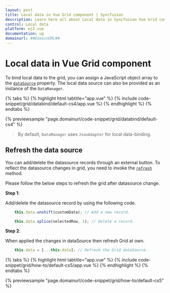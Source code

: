 ```yaml
---
layout: post
title: Local data in Vue Grid component | Syncfusion
description: Learn here all about Local data in Syncfusion Vue Grid component of Syncfusion Essential JS 2 and more.
control: Local data 
platform: ej2-vue
documentation: ug
domainurl: ##DomainURL##
---
```


# Local data in Vue Grid component

To bind local data to the grid, you can assign a JavaScript object array to the
[`dataSource`](https://ej2.syncfusion.com/vue/documentation/api/grid/#datasource) property. The local data source can also be provided as an instance of the `DataManager`.

{% tabs %}
{% highlight html tabtitle="app.vue" %}
{% include code-snippet/grid/databind/default-cs4/app.vue %}
{% endhighlight %}
{% endtabs %}
        
{% previewsample "page.domainurl/code-snippet/grid/databind/default-cs4" %}

> By default, `DataManager` uses `JsonAdaptor` for local data-binding.

## Refresh the data source

You can add/delete the datasource records through an external button. To reflect the datasource changes in grid, you need to invoke the [`refresh`](https://ej2.syncfusion.com/vue/documentation/api/grid/#refresh) method.

Please follow the below steps to refresh the grid after datasource change.

**Step 1**:

Add/delete the datasource record by using the following code.

```ts
    this.data.unshift(customData); // Add a new record.

    this.data.splice(selectedRow, 1); // Delete a record.
```

**Step 2**:

When applied the changes in dataSource then refresh Grid at own.

```ts
    this.data = [...this.data]; // Refresh the Grid dataSource.
```

{% tabs %}
{% highlight html tabtitle="app.vue" %}
{% include code-snippet/grid/how-to/default-cs5/app.vue %}
{% endhighlight %}
{% endtabs %}
        
{% previewsample "page.domainurl/code-snippet/grid/how-to/default-cs5" %}